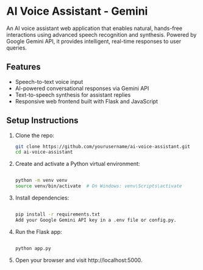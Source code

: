 # AI Voice Assistant - Gemini

An AI voice assistant web application that enables natural, hands-free interactions using advanced speech recognition and synthesis. Powered by Google Gemini API, it provides intelligent, real-time responses to user queries.

## Features

- Speech-to-text voice input
- AI-powered conversational responses via Gemini API
- Text-to-speech synthesis for assistant replies
- Responsive web frontend built with Flask and JavaScript

## Setup Instructions

1. Clone the repo:

   ```bash
   git clone https://github.com/yourusername/ai-voice-assistant.git
   cd ai-voice-assistant

2. Create and activate a Python virtual environment:

    ```bash

    python -m venv venv
    source venv/bin/activate  # On Windows: venv\Scripts\activate

3. Install dependencies:

    ```bash

    pip install -r requirements.txt
    Add your Google Gemini API key in a .env file or config.py.

4. Run the Flask app:

    ```bash

    python app.py

5. Open your browser and visit http://localhost:5000.